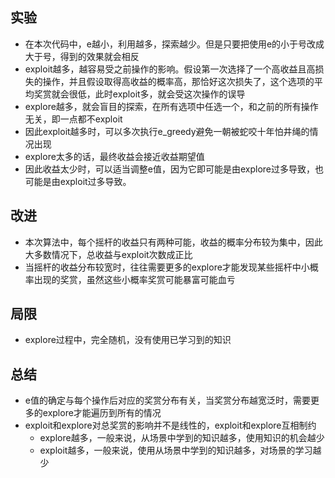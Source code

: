 ## 实验

* 在本次代码中，e越小，利用越多，探索越少。但是只要把使用e的小于号改成大于号，得到的效果就会相反
* exploit越多，越容易受之前操作的影响。假设第一次选择了一个高收益且高损失的操作，并且假设取得高收益的概率高，那恰好这次损失了，这个选项的平均奖赏就会很低，此时exploit多，就会受这次操作的误导
* explore越多，就会盲目的探索，在所有选项中任选一个，和之前的所有操作无关，即一点都不exploit
* 因此exploit越多时，可以多次执行e_greedy避免一朝被蛇咬十年怕井绳的情况出现
* explore太多的话，最终收益会接近收益期望值
* 因此收益太少时，可以适当调整e值，因为它即可能是由explore过多导致，也可能是由exploit过多导致。

## 改进

* 本次算法中，每个摇杆的收益只有两种可能，收益的概率分布较为集中，因此大多数情况下，总收益与exploit次数成正比
* 当摇杆的收益分布较宽时，往往需要更多的explore才能发现某些摇杆中小概率出现的奖赏，虽然这些小概率奖赏可能暴富可能血亏

## 局限

* explore过程中，完全随机，没有使用已学习到的知识

## 总结

* e值的确定与每个操作后对应的奖赏分布有关，当奖赏分布越宽泛时，需要更多的explore才能遍历到所有的情况
* exploit和explore对总奖赏的影响并不是线性的，exploit和explore互相制约
   * explore越多，一般来说，从场景中学到的知识越多，使用知识的机会越少
   * exploit越多，一般来说，使用从场景中学到的知识越多，对场景的学习越少


